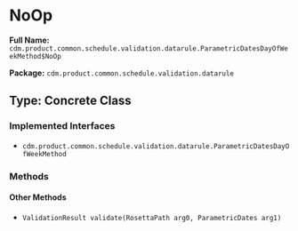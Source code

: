 # NoOp

**Full Name:** `cdm.product.common.schedule.validation.datarule.ParametricDatesDayOfWeekMethod$NoOp`

**Package:** `cdm.product.common.schedule.validation.datarule`

## Type: Concrete Class

### Implemented Interfaces

- `cdm.product.common.schedule.validation.datarule.ParametricDatesDayOfWeekMethod`

### Methods

#### Other Methods

- `ValidationResult validate(RosettaPath arg0, ParametricDates arg1)`

